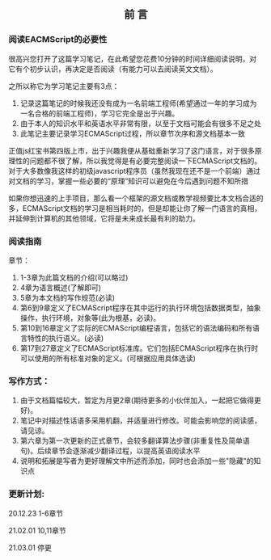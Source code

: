 ## <center>前 言</center>

### 阅读EACMScript的必要性

很高兴您打开了这篇学习笔记，在此希望您花费10分钟的时间详细阅读说明，对它有个初步认识，再决定是否阅读（有能力可以去阅读英文文档）。

之所以称它为学习笔记主要有3点：

1. 记录这篇笔记的时候我还没有成为一名前端工程师(希望通过一年的学习成为一名合格的前端工程师)，学习它完全是出于兴趣。
2. 由于本人的知识水平和英语水平非常有限，以至于文档可能会有很多不足之处
3. 此笔记主要记录学习ECMAScript过程，所以章节次序和源文档基本一致

正值js红宝书第四版上市，出于兴趣我便从基础重新学习了这门语言，对于很多原理性的问题都不很了解，所以我觉得是有必要完整阅读一下ECMAScript文档的。对于大多数像我这样的初级javascript程序员（虽然我现在还不是一个前端）通过对文档的学习，掌握一些必要的“原理”知识可以避免在今后遇到问题不知所措

如果你想迅速的上手项目，那么看一个框架的源文档或教学视频要比本文档合适的多，ECMAScript文档的学习是相当耗时的，但是却能让你了解一门语言的真相，并延伸到计算机的其他领域，它将是未来成长最有利的助力。

### 阅读指南
章节：
1. 1-3章为此篇文档的介绍(可以略过)
2. 4章为语言概述(了解即可)
3. 5章为本文档的写作规范(必读)
4. 第6到9章定义了ECMAScript程序在其中运行的执行环境包括数据类型，抽象操作，执行环境，对象等(此为根基，必读)。
5. 第10到16章定义了实际的ECMAScript编程语言，包括它的语法编码和所有语言特性的执行语义。(必读)
6. 第17到27章定义了ECMAScript标准库。它们包括ECMAScript程序在执行时可以使用的所有标准对象的定义。(可根据应用具体选读)
### 写作方式：

1. 由于文档篇幅较大，暂定为月更2章(期待更多的小伙伴加入，一起把它做得更好)。
2. 笔记中对描述性话语多采用机翻，并适量进行修改。可能会影响您的阅读感，请见谅。
3. 第六章为第一次更新的正式章节，会较多翻译算法步骤(非重复性及简单语句)。后续章节会逐渐减少翻译过程，以提高英语阅读水平
4. 说明和拓展是写者为更好理解文中所述而添加，同时也会添加一些"隐藏"的知识点
### 更新计划:

20.12.23  1-6章节

21.02.01  10,11章节

21.03.01  停更



